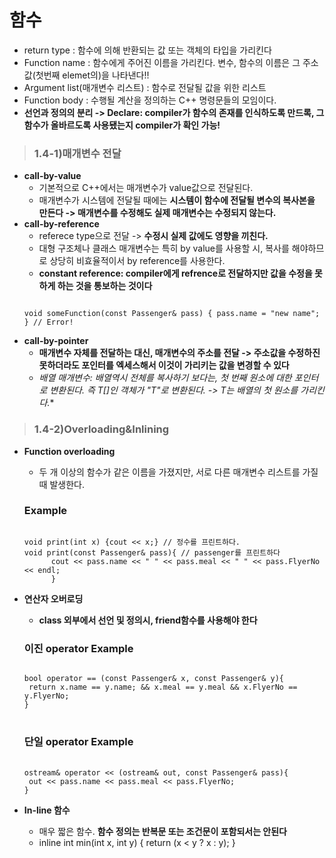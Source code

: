함수
=========================
* return type : 함수에 의해 반환되는 값 또는 객체의 타입을 가리킨다
* Function name : 함수에게 주어진 이름을 가리킨다. 변수, 함수의 이름은 그 주소값(첫번째 elemet의)을 나타낸다!!
* Argument list(매개변수 리스트) : 함수로 전달될 값을 위한 리스트
* Function body : 수행될 계산을 정의하는 C++ 명령문들의 모임이다.
* **선언과 정의의 분리 -> Declare: compiler가 함수의 존재를 인식하도록 만드록, 그 함수가 올바르도록 사용됐는지 compiler가 확인 가능!**

> ### 1.4-1)매개변수 전달
  * **call-by-value**
    * 기본적으로 C++에서는 매개변수가 value값으로 전달된다.
    * 매개변수가 시스템에 전달될 때에는 **시스템이 함수에 전달될 변수의 복사본을 만든다 -> 매개변수를 수정해도 실제 매개변수는 수정되지 않는다.**
  * **call-by-reference** 
    * referece type으로 전달 -> **수정시 실제 값에도 영향을 끼친다.**
    * 대형 구조체나 클래스 매개변수는 특히 by value를 사용할 시, 복사를 해야하므로 상당히 비효율적이서 by reference를 사용한다.
    * **constant reference: compiler에게 refrence로 전달하지만 값을 수정을 못하게 하는 것을 통보하는 것이다**
    <pre><code>
    void someFunction(const Passenger& pass) { pass.name = "new name"; } // Error!
    </code></pre>
  * **call-by-pointer**
    * **매개변수 자체를 전달하는 대신, 매개변수의 주소를 전달 -> 주소값을 수정하진 못하더라도 포인터를 엑세스해서 이것이 가리키는 값을 변경할 수 있다**
    * **배열 매개변수: 배열역시 전체를 복사하기 보다는, 첫 번째 원소에 대한 포인터로 변환된다. 즉 T[]인 객체가 "T*"로 변환된다. -> T는 배열의 첫 원소를 가리킨다.**

> ### 1.4-2)Overloading&Inlining
 * **Function overloading**
   * 두 개 이상의 함수가 같은 이름을 가졌지만, 서로 다른 매개변수 리스트를 가질 때 발생한다.
   ### Example 
   <pre><code>
   void print(int x) {cout << x;} // 정수를 프린트하다.
   void print(const Passenger& pass){ // passenger를 프린트하다
         cout << pass.name << " " << pass.meal << " " << pass.FlyerNo << endl;
         }
   </code></pre>
   
 * **연산자 오버로딩**
   * **class 외부에서 선언 및 정의시, friend함수를 사용해야 한다**
   ### 이진 operator Example
   <pre><code>
   bool operator == (const Passenger& x, const Passenger& y){
    return x.name == y.name; && x.meal == y.meal && x.FlyerNo == y.FlyerNo;
   }
   </code> </pre>
   ### 단일 operator Example
   <pre> <code>
   ostream& operator << (ostream& out, const Passenger& pass){
    out << pass.name << pass.meal << pass.FlyerNo;
   }
   </code></pre>
 * **In-line 함수**
   * 매우 짧은 함수. **함수 정의는 반복문 또는 조건문이 포함되서는 안된다**
   * inline int min(int x, int y) { return (x < y ? x : y); }

